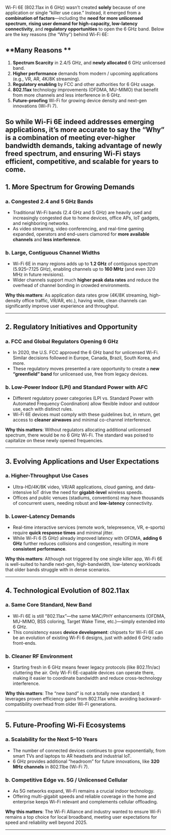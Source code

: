 Wi-Fi 6E (802.11ax in 6 GHz) wasn’t created **solely** because of one application or single “killer use case.” Instead, it emerged from a **combination of factors**—including the **need for more unlicensed spectrum**, **rising user demand for high-capacity, low-latency connectivity**, and **regulatory opportunities** to open the 6 GHz band. Below are the key reasons (the “Why”) behind Wi-Fi 6E:
## **Many Reasons **

1. **Spectrum Scarcity** in 2.4/5 GHz, and **newly allocated** 6 GHz unlicensed band.  
2. **Higher performance** demands from modern / upcoming applications (e.g., VR, AR, 4K/8K streaming).  
3. **Regulatory enabling** by FCC and other authorities for 6 GHz usage.  
4. **802.11ax** technology improvements (OFDMA, MU-MIMO) that benefit from more channels and less interference in 6 GHz.  
5. **Future-proofing** Wi-Fi for growing device density and next-gen innovations (Wi-Fi 7).

So while Wi-Fi 6E indeed addresses **emerging applications**, it’s more accurate to say the **“Why”** is a **combination** of meeting **ever-higher bandwidth demands**, taking advantage of **newly freed spectrum**, and **ensuring** Wi-Fi stays **efficient, competitive, and scalable** for years to come.
---

## 1. **More Spectrum for Growing Demands**

### a. Congested 2.4 and 5 GHz Bands
- Traditional Wi-Fi bands (2.4 GHz and 5 GHz) are heavily used and increasingly congested due to home devices, office APs, IoT gadgets, and neighboring networks.
- As video streaming, video conferencing, and real-time gaming expanded, operators and end-users clamored for **more available channels** and **less interference**.

### b. Large, Contiguous Channel Widths
- Wi-Fi 6E in many regions adds up to **1.2 GHz** of contiguous spectrum (5.925–7.125 GHz), enabling channels up to **160 MHz** (and even 320 MHz in future revisions).
- Wider channels support much **higher peak data rates** and reduce the overhead of channel bonding in crowded environments.

**Why this matters**: As application data rates grow (4K/8K streaming, high-density office traffic, VR/AR, etc.), having wide, clean channels can significantly improve user experience and throughput.

---

## 2. **Regulatory Initiatives and Opportunity**

### a. FCC and Global Regulators Opening 6 GHz
- In 2020, the U.S. FCC approved the 6 GHz band for unlicensed Wi-Fi. Similar decisions followed in Europe, Canada, Brazil, South Korea, and more.  
- These regulatory moves presented a rare opportunity to create a **new “greenfield” band** for unlicensed use, free from legacy devices.

### b. Low-Power Indoor (LPI) and Standard Power with AFC
- Different regulatory power categories (LPI vs. Standard Power with Automated Frequency Coordination) allow flexible indoor and outdoor use, each with distinct rules.
- Wi-Fi 6E devices must comply with these guidelines but, in return, get access to **cleaner airwaves** and minimal co-channel interference.

**Why this matters**: Without regulators allocating additional unlicensed spectrum, there would be no 6 GHz Wi-Fi. The standard was poised to capitalize on these newly opened frequencies.

---

## 3. **Evolving Applications and User Expectations**

### a. Higher-Throughput Use Cases
- Ultra-HD/4K/8K video, VR/AR applications, cloud gaming, and data-intensive IoT drive the need for **gigabit-level** wireless speeds.
- Offices and public venues (stadiums, conventions) may have thousands of concurrent users, needing robust and **low-latency** connectivity.

### b. Lower-Latency Demands
- Real-time interactive services (remote work, telepresence, VR, e-sports) require **quick response times** and minimal jitter.
- While Wi-Fi 6 (5 GHz) already improved latency with OFDMA, **adding 6 GHz** further reduces collisions and congestion, resulting in more **consistent performance**.

**Why this matters**: Although not triggered by one single killer app, Wi-Fi 6E is well-suited to handle next-gen, high-bandwidth, low-latency workloads that older bands struggle with in dense scenarios.

---

## 4. **Technological Evolution of 802.11ax**

### a. Same Core Standard, New Band
- Wi-Fi 6E is still “802.11ax”—the same MAC/PHY enhancements (OFDMA, MU-MIMO, BSS coloring, Target Wake Time, etc.)—simply extended into 6 GHz.
- This consistency eases **device development**: chipsets for Wi-Fi 6E can be an evolution of existing Wi-Fi 6 designs, just with added 6 GHz radio front-ends.

### b. Cleaner RF Environment
- Starting fresh in 6 GHz means fewer legacy protocols (like 802.11n/ac) cluttering the air. Only Wi-Fi 6E-capable devices can operate there, making it easier to coordinate bandwidth and reduce cross-technology interference.

**Why this matters**: The “new band” is not a totally new standard; it leverages proven efficiency gains from 802.11ax while avoiding backward-compatibility overhead from older Wi-Fi generations.

---

## 5. **Future-Proofing Wi-Fi Ecosystems**

### a. Scalability for the Next 5–10 Years
- The number of connected devices continues to grow exponentially, from smart TVs and laptops to AR headsets and industrial IoT.
- 6 GHz provides additional “headroom” for future innovations, like **320 MHz channels** in 802.11be (Wi-Fi 7).

### b. Competitive Edge vs. 5G / Unlicensed Cellular
- As 5G networks expand, Wi-Fi remains a crucial indoor technology.  
- Offering multi-gigabit speeds and reliable coverage in the home and enterprise keeps Wi-Fi relevant and complements cellular offloading.

**Why this matters**: The Wi-Fi Alliance and industry wanted to ensure Wi-Fi remains a top choice for local broadband, meeting user expectations for speed and reliability well beyond 2025.

---

